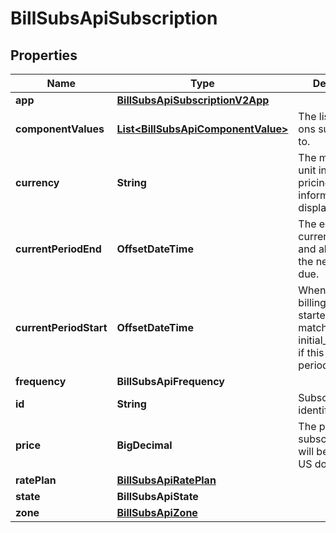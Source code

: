 

# BillSubsApiSubscription


## Properties

| Name | Type | Description | Notes |
|------------ | ------------- | ------------- | -------------|
|**app** | [**BillSubsApiSubscriptionV2App**](BillSubsApiSubscriptionV2App.md) |  |  [optional] |
|**componentValues** | [**List&lt;BillSubsApiComponentValue&gt;**](BillSubsApiComponentValue.md) | The list of add-ons subscribed to. |  [optional] |
|**currency** | **String** | The monetary unit in which pricing information is displayed. |  [optional] [readonly] |
|**currentPeriodEnd** | **OffsetDateTime** | The end of the current period and also when the next billing is due. |  [optional] [readonly] |
|**currentPeriodStart** | **OffsetDateTime** | When the current billing period started. May match initial_period_start if this is the first period. |  [optional] [readonly] |
|**frequency** | **BillSubsApiFrequency** |  |  [optional] |
|**id** | **String** | Subscription identifier tag. |  [optional] [readonly] |
|**price** | **BigDecimal** | The price of the subscription that will be billed, in US dollars. |  [optional] [readonly] |
|**ratePlan** | [**BillSubsApiRatePlan**](BillSubsApiRatePlan.md) |  |  [optional] |
|**state** | **BillSubsApiState** |  |  [optional] |
|**zone** | [**BillSubsApiZone**](BillSubsApiZone.md) |  |  [optional] |




